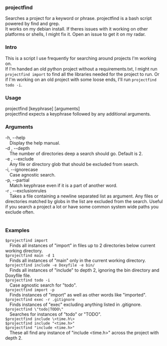 ### projectfind
Searches a project for a keyword or phrase. projectfind is a bash script powered by find and grep. </br>
It works on my debian install. If theres issues with it working on other platforms or shells, I might fix it. Open an issue to get it on my radar.

### Intro
This is a script I use frequently for searching around projects I'm working on. </br>
If I'm handed an old python project without a requirements.txt, I might run `projectfind import` to find all the libraries needed for the project to run. 
Or if I'm working on an old project with some loose ends, I'll run `projectfind todo -i`. </br>

### Usage
projectfind [keyphrase] [arguments]</br>
	projectfind expects a keyphrase followed by any additional arguments.</br>

### Arguments
-h, --help</br>
&emsp;Display the help manual.</br>
-d <val>, --depth <val></br>
&emsp;The number of directories deep a search should go. Default is 2.</br>
-e <val>, --exclude <val></br>
&emsp;Any file or directory glob that should be excluded from search.</br>
-i, --ignorecase</br>
&emsp;Case agnostic search.</br>
-p, --partial</br>
&emsp;Match keyphrase even if it is a part of another word.</br>
-r <filename>, --exclusionrules <filename></br>
&emsp;Takes a file containing a newline separated list as argument. Any files or directories matched by globs in the list are excluded from the search. Useful if you search a project a lot or have some common system wide paths you exclude often.</br>
</br>

### Examples
`$projectfind import`</br>
&emsp;Finds all instances of "import" in files up to 2 directories below current working directory.</br>
`$projectfind main -d 1`</br>
&emsp;Finds all instances of "main" only in the current working directory.</br>
`$projectfind include -e Doxyfile -e bin/`</br>
&emsp;Finds all instances of "include" to depth 2, ignoring the bin directory and Doxyfile file.</br>
`$projectfind todo -i`</br>
&emsp;Case agnostic search for "todo".</br>
`$projectfind import -p`</br>
&emsp;Finds instances of "import" as well as other words like \"imported\".</br>
`$projectfind exec -r .gitignore`</br>
&emsp;Finds instances of "exec" excluding anything listed in .gitignore.</br>
`$projectfind \"todo|TODO\"`</br>
&emsp;Searches for instances of "todo" or "TODO".</br>
`$projectfind include \<time.h\>`</br>
`$projectfind include "<time.h>"`</br>
`$projectfind "include <time.h>"`</br>
&emsp;These all find any instance of "include <time.h>" across the project with depth 2.
